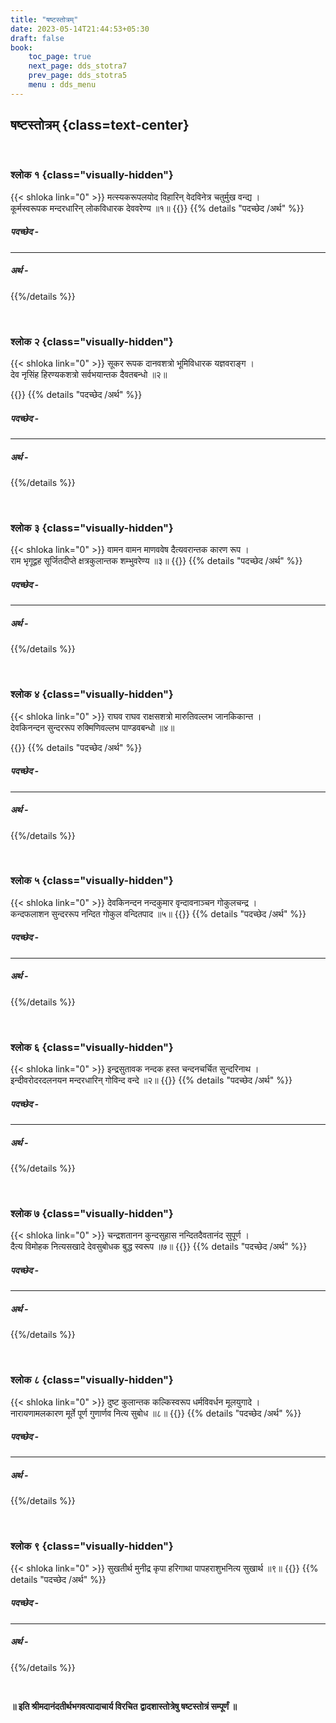 ```yaml
---
title: "षष्टस्तोत्रम्‌"
date: 2023-05-14T21:44:53+05:30
draft: false
book:
    toc_page: true
    next_page: dds_stotra7
    prev_page: dds_stotra5
    menu : dds_menu
---
```




## षष्टस्तोत्रम्‌ {class=text-center}

<br/>

### श्लोक १ {class="visually-hidden"}
{{< shloka  link="0" >}}
मत्स्यकरूपलयोद विहारिन्‌ वेदविनेत्र चतुर्मुख वन्द्य ।  
कूर्मस्वरूपक मन्दरधारिन्‌ लोकविधारक देववरेण्य ॥१॥
{{</shloka >}}
{{% details "पदच्छेद /अर्थ" %}}

##### पदच्छेद - 


--- 

##### अर्थ   - 


{{%/details %}}


</br>


### श्लोक २ {class="visually-hidden"}
{{< shloka  link="0" >}}
सूकर रूपक दानवशत्रो भूमिविधारक यज्ञवराङ्ग ।  
देव नृसिंह हिरण्यकशत्रो सर्वभयान्तक दैवतबन्धो  ॥२॥  

{{</shloka >}}
{{% details "पदच्छेद /अर्थ" %}}

##### पदच्छेद - 


--- 

##### अर्थ   - 


{{%/details %}}


</br>


### श्लोक ३ {class="visually-hidden"}
{{< shloka  link="0" >}}
वामन वामन माणववेष दैत्यवरान्तक कारण रूप ।  
राम भृगूद्वह सूर्जितदीप्ते क्षत्रकुलान्तक शम्भुवरेण्य ॥३॥ 
{{</shloka >}}
{{% details "पदच्छेद /अर्थ" %}}

##### पदच्छेद - 


--- 

##### अर्थ   - 


{{%/details %}}


</br>


### श्लोक ४ {class="visually-hidden"}
{{< shloka  link="0" >}}
राघव राघव राक्षसशत्रो मारुतिवल्लभ जानकिकान्त ।    
देवकिनन्दन सुन्दररूप रुक्मिणिवल्लभ पाण्डवबन्धो ॥४॥ 

{{</shloka >}}
{{% details "पदच्छेद /अर्थ" %}}

##### पदच्छेद - 


--- 

##### अर्थ   - 


{{%/details %}}


</br>


### श्लोक ५ {class="visually-hidden"}
{{< shloka  link="0" >}}
देवकिनन्दन नन्दकुमार वृन्दावनाञ्चन गोकुलचन्द्र ।  
कन्दफलाशन सुन्दररूप नन्दित गोकुल वन्दितपाद ॥५॥
{{</shloka >}}
{{% details "पदच्छेद /अर्थ" %}}

##### पदच्छेद - 


--- 

##### अर्थ   - 


{{%/details %}}


</br>


### श्लोक ६ {class="visually-hidden"}
{{< shloka  link="0" >}}
इन्द्रसुतावक नन्दक हस्त चन्दनचर्चित सुन्दरिनाथ ।  
इन्दीवरोदरदलनयन मन्दरधारिन्‌ गोविन्द वन्दे ॥२॥
{{</shloka >}}
{{% details "पदच्छेद /अर्थ" %}}

##### पदच्छेद - 


--- 

##### अर्थ   - 


{{%/details %}}


</br>


### श्लोक ७ {class="visually-hidden"}
{{< shloka  link="0" >}}
चन्द्रशतानन कुन्दसुहास नन्दितदैवतानंद सुपूर्ण ।  
दैत्य विमोहक नित्यसखादे देवसुबोधक बुद्ध स्वरूप ॥७॥
{{</shloka >}}
{{% details "पदच्छेद /अर्थ" %}}

##### पदच्छेद - 


--- 

##### अर्थ   - 


{{%/details %}}


</br>



### श्लोक ८ {class="visually-hidden"}
{{< shloka  link="0" >}}
दुष्ट कुलान्तक कल्किस्वरूप धर्मविवर्धन मूलयुगादे ।  
नारायणामलकारण मूर्ते पूर्ण गुणार्णव नित्य सुबोध ॥८॥
{{</shloka >}}
{{% details "पदच्छेद /अर्थ" %}}

##### पदच्छेद - 


--- 

##### अर्थ   - 


{{%/details %}}


</br>


### श्लोक ९ {class="visually-hidden"}
{{< shloka  link="0" >}}
सुखतीर्थ मुनीद्र कृपा हरिगाथा पापहराशुभनित्य सुखार्थ ॥९॥
{{</shloka >}}
{{% details "पदच्छेद /अर्थ" %}}

##### पदच्छेद - 


--- 

##### अर्थ   - 


{{%/details %}}


</br>


**॥ इति श्रीमदानंदतीर्थभगवत्पादाचार्य विरचित**
**द्वादशास्तोत्रेषु षष्टस्तोत्रं सम्पूर्णं ॥**
